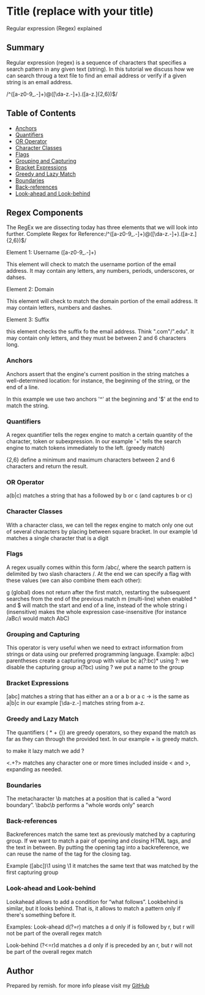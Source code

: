 # Title (replace with your title)

Regular expression (Regex) explained

## Summary

Regular expression (regex) is a sequence of characters that specifies a search pattern in any given text (string). In this tutorial we discuss how we can search throug a text file to find an email address or verify if a given string is an email address. 

/^([a-z0-9_\.-]+)@([\da-z\.-]+)\.([a-z\.]{2,6})$/

## Table of Contents

- [Anchors](#anchors)
- [Quantifiers](#quantifiers)
- [OR Operator](#or-operator)
- [Character Classes](#character-classes)
- [Flags](#flags)
- [Grouping and Capturing](#grouping-and-capturing)
- [Bracket Expressions](#bracket-expressions)
- [Greedy and Lazy Match](#greedy-and-lazy-match)
- [Boundaries](#boundaries)
- [Back-references](#back-references)
- [Look-ahead and Look-behind](#look-ahead-and-look-behind)

## Regex Components
The RegEx we are dissecting today has three elements that we will look into further.
Complete Regex for Reference:/^([a-z0-9_\.-]+)@([\da-z\.-]+)\.([a-z\.]{2,6})$/

Element 1: Username ([a-z0-9_\.-]+)

This element will check to match the username portion of the email address. It may contain any letters, any numbers, periods, underscores, or dahses.

Element 2: Domain

This element will check to match the domain portion of the email address. It may contain letters, numbers and dashes.

Element 3: Suffix

this element checks the suffix fo the email address. Think ".com"/".edu". It may contain only letters, and they must be between 2 and 6 characters long.
### Anchors
Anchors assert that the engine's current position in the string matches a well-determined location: for instance, the beginning of the string, or the end of a line.

In this example we use two anchors '^' at the beginning and '$' at the end to match the string. 
### Quantifiers
A regex quantifier tells the regex engine to match a certain quantity of the character, token or subexpression. In our example '+' tells the search engine to match tokens immediately to the left. (greedy match)

{2,6} define a minimum and maximum characters between 2 and 6 characters and return the result. 
### OR Operator
a(b|c) matches a string that has a followed by b or c (and captures b or c)
### Character Classes
With a character class, we can tell the regex engine to match only one out of several characters by placing between square bracket.
In our example \d matches a single character that is a digit
### Flags
A regex usually comes within this form /abc/, where the search pattern is delimited by two slash characters /. At the end we can specify a flag with these values (we can also combine them each other):

g (global) does not return after the first match, restarting the subsequent searches from the end of the previous match
m (multi-line) when enabled ^ and $ will match the start and end of a line, instead of the whole string
i (insensitive) makes the whole expression case-insensitive (for instance /aBc/i would match AbC)
### Grouping and Capturing
This operator is very useful when we need to extract information from strings or data using our preferred programming language.
Example:
a(bc)    parentheses create a capturing group with value bc
a(?:bc)*  using ?: we disable the capturing group 
a(?<foo>bc) using ?<foo> we put a name to the group 
### Bracket Expressions
[abc] matches a string that has either an a or a b or a c -> is the same as a|b|c 
in our example [\da-z\.-] matches string from a-z.
### Greedy and Lazy Match
The quantifiers ( * + {}) are greedy operators, so they expand the match as far as they can through the provided text.
In our example + is greedy match.

to make it lazy match we add ? 

<.+?> matches any character one or more times included inside < and >, expanding as needed. 
### Boundaries
The metacharacter \b matches at a position that is called a “word boundary”.
\babc\b performs a "whole words only" search
### Back-references
Backreferences match the same text as previously matched by a capturing group. If we want to match a pair of opening and closing HTML tags, and the text in between. By putting the opening tag into a backreference, we can reuse the name of the tag for the closing tag.

Example
([abc])\1 using \1 it matches the same text that was matched by the first capturing group 
### Look-ahead and Look-behind
Lookahead allows to add a condition for “what follows”. Lookbehind is similar, but it looks behind. That is, it allows to match a pattern only if there's something before it.

Examples:
Look-ahead
d(?=r)  matches a d only if is followed by r, but r will not be part of the overall regex match

Look-behind
(?<=r)d matches a d only if is preceded by an r, but r will not be part of the overall regex match
## Author
Prepared by remish. for more info please visit my [GitHub](https://github.com/remishn)

